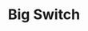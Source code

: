 ---
blog: https://bigswitch.com/news-events/blog
facebook: https://facebook.com/bigswitchnetworks
instagram: https://instagram.com/bigswitchnetworks
linkedin: https://linkedin.com/company/1011021
logohandle: bigswitch
sort: bigswitch
title: Big Switch
twitter: https://x.com/search
website: https://www.bigswitch.com/
youtube: https://www.youtube.com/user/BigSwitchNetworks
---